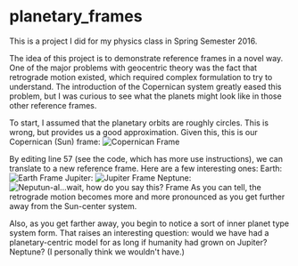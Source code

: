# planetary_frames
This is a project I did for my physics class in Spring Semester 2016.

The idea of this project is to demonstrate reference frames in a novel way. One of the major problems with geocentric theory was the fact that retrograde motion existed, which required complex formulation to try to understand. The introduction of the Copernican system greatly eased this problem, but I was curious to see what the planets might look like in those other reference frames.

To start, I assumed that the planetary orbits are roughly circles. This is wrong, but provides us a good approximation. Given this, this is our Copernican (Sun) frame:
![Copernican Frame](http://i.imgur.com/rwfFqLr.png)

By editing line 57 (see the code, which has more use instructions), we can translate to a new reference frame. Here are a few interesting ones:
Earth:
![Earth Frame](http://i.imgur.com/T2XaJ4O.png)
Jupiter:
![Jupiter Frame](http://i.imgur.com/1OmvZEI.png)
Neptune:
![Neputun-al...wait, how do you say this? Frame](http://i.imgur.com/89cWMF2.png)
As you can tell, the retrograde motion becomes more and more pronounced as you get further away from the Sun-center system.

Also, as you get farther away, you begin to notice a sort of inner planet type system form. That raises an interesting question: would we have had a planetary-centric model for as long if humanity had grown on Jupiter? Neptune? (I personally think we wouldn't have.)
